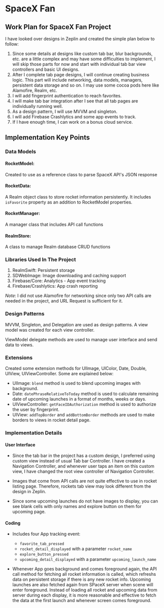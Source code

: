 # SpaceX Fan

## Work Plan for SpaceX Fan Project

I have looked over designs in Zeplin and created the simple plan below to follow:

1. Since some details at designs like custom tab bar, blur backgrounds, etc. are a little complex and may have some difficulties to implement, I will skip those parts for now and start with individual tab bar view controllers and basic UI designs. 
2. After I complete tab page designs, I will continue creating business logic. This part will include networking, data models, managers, persistent data storage and so on. I may use some cocoa pods here like Alamofire, Realm, etc.
3. I will add fingerprint authentication to reach favorites.
4. I will make tab bar integration after I see that all tab pages are individually running well.
5. As a design pattern, I will use MVVM and singleton. 
6. I will add Firebase Crashlytics and some app events to track.
7. If I have enough time, I can work on a bonus cloud service.

## Implementation Key Points

### Data Models
#### RocketModel: 
Created to use as a reference class to parse SpaceX API's JSON response

#### RocketData: 
A Realm object class to store rocket information persistently. It includes `isFavorite` property as an addition to RocketModel properties.

#### RocketManager:
A manager class that includes API call functions

#### RealmStore: 

A class to manage Realm database CRUD functions

### Libraries Used In The Project
1. RealmSwift: Persistent storage
2. SDWebImage: Image downloading and caching support
3. Firebase/Core: Analytics - App event tracking
4. Firebase/Crashlytics: App crash reporting

*Note*: I did not use Alamofire for networking since only two API calls are needed in the project, and URL Request is sufficient for it.

### Design Patterns
MVVM, Singleton, and Delegation are used as design patterns. A view model was created for each view controller.

ViewModel delegate methods are used to manage user interface and send data to views.

### Extensions

Created some extension methods for UIImage, UIColor, Date, Double, UIView, UIViewController. Some are explained below:

- UIImage: `blend` method is used to blend upcoming images with background.
- Date: `datePhraseRelativeToToday` method is used to calculate remaining date of upcoming launches in a format of months, weeks or days.
- UIViewController: `getFaceIDAuthorization` method is used to authorize the user by fingerprint.
- UIView: `addTopBorder` and `addBottomBorder` methods are used to make borders to views in rocket detail page.

### Implementation Details
#### User Interface
- Since the tab bar in the project has a custom design, I preferred using custom view instead of usual Tab bar Controller. I have created a Navigation Controller, and whenever 
user taps an item on this custom view, I have changed the root view controller of Navigation Controller.
  
- Images that come from API calls are not quite effective to use in rocket listing page. Therefore, rockets tab view may look different from the design in Zeplin.
- Since some upcoming launches do not have images to display, you can see blank cells with only names and explore button on them for upcoming page.

#### Coding
- Includes four App tracking event:
    
    - `favorite_tab_pressed`
    - `rocket_detail_displayed` with a parameter `rocket_name`
    - `explore_button_pressed`
    - `upcoming_detail_displayed` with a parameter `upcoming_launch_name`

- Whenever App goes background and comes foreground again, the API call method for fetching all rocket information is called, which refreshs data on persistent storage if there is any new rocket info. Upcoming launches are also fetched again from SPaceX server when scene will enter foreground. Instead of loading all rocket and upcoming data from server during each display, it is more reasonable and effective to fetch the data at the first launch and whenever screen comes foreground.








